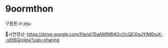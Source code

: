 # 9oormthon
구름톤 in jeju

🔗시연영상: https://drive.google.com/file/d/15aAM9tB4OcOcQEi0gJYiM6ruX--id56Q/view?usp=sharing
